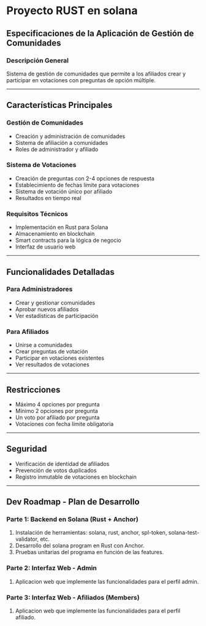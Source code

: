 # Proyecto RUST en solana
## Especificaciones de la Aplicación de Gestión de Comunidades

### Descripción General
Sistema de gestión de comunidades que permite a los afiliados crear y participar en votaciones con preguntas de opción múltiple.

---
## Características Principales

### Gestión de Comunidades
- Creación y administración de comunidades
- Sistema de afiliación a comunidades
- Roles de administrador y afiliado

### Sistema de Votaciones
- Creación de preguntas con 2-4 opciones de respuesta
- Establecimiento de fechas límite para votaciones
- Sistema de votación único por afiliado
- Resultados en tiempo real

### Requisitos Técnicos
- Implementación en Rust para Solana
- Almacenamiento en blockchain
- Smart contracts para la lógica de negocio
- Interfaz de usuario web

---
## Funcionalidades Detalladas

### Para Administradores
- Crear y gestionar comunidades
- Aprobar nuevos afiliados
- Ver estadísticas de participación

### Para Afiliados
- Unirse a comunidades
- Crear preguntas de votación
- Participar en votaciones existentes
- Ver resultados de votaciones

---
## Restricciones
- Máximo 4 opciones por pregunta
- Mínimo 2 opciones por pregunta
- Un voto por afiliado por pregunta
- Votaciones con fecha límite obligatoria

---
## Seguridad
- Verificación de identidad de afiliados
- Prevención de votos duplicados
- Registro inmutable de votaciones en blockchain

---
## Dev Roadmap - Plan de Desarrollo
### Parte 1: Backend en Solana (Rust + Anchor)
 1. Instalación de herramientas: solana, rust, anchor, spl-token, solana-test-validator, etc.
 2. Desarrollo del solana program en Rust con Anchor.
 3. Pruebas unitarias del programa en función de las features.

### Parte 2: Interfaz Web - Admin
1. Aplicacion web que implemente las funcionalidades para el perfil admin.

### Parte 3: Interfaz Web - Afiliados (Members)
1. Aplicacion web que implemente las funcionalidades para el perfil afiliado.



